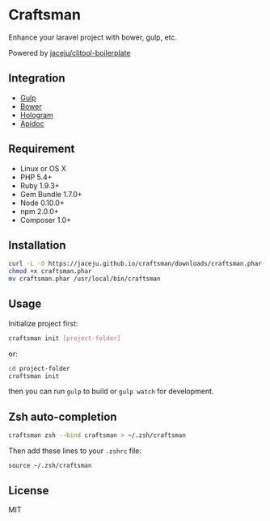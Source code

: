 # Craftsman

Enhance your laravel project with bower, gulp, etc. 

Powered by [jaceju/clitool-boilerplate](https://github.com/jaceju/clitool-boilerplate)

## Integration

* [Gulp](http://gulpjs.com/)
* [Bower](http://bower.io/)
* [Hologram](http://trulia.github.io/hologram/)
* [Apidoc](http://apidocjs.com/)

## Requirement

* Linux or OS X
* PHP 5.4+
* Ruby 1.9.3+
* Gem Bundle 1.7.0+
* Node 0.10.0+
* npm 2.0.0+
* Composer 1.0+

## Installation

```bash
curl -L -O https://jaceju.github.io/craftsman/downloads/craftsman.phar
chmod +x craftsman.phar
mv craftsman.phar /usr/local/bin/craftsman
```

## Usage

Initialize project first:

```bash
craftsman init [project-folder]
```

or:

```bash
cd project-folder
craftsman init
```

then you can run `gulp` to build or `gulp watch` for development.

## Zsh auto-completion

```bash
craftsman zsh --bind craftsman > ~/.zsh/craftsman
```

Then add these lines to your `.zshrc` file:

```
source ~/.zsh/craftsman
```

## License

MIT
